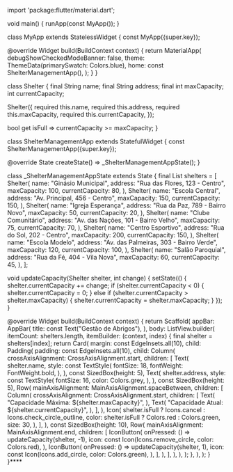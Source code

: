import 'package:flutter/material.dart';

void main() {
  runApp(const MyApp());
}

class MyApp extends StatelessWidget {
  const MyApp({super.key});

  @override
  Widget build(BuildContext context) {
    return MaterialApp(
      debugShowCheckedModeBanner: false,
      theme: ThemeData(primarySwatch: Colors.blue),
      home: const ShelterManagementApp(),
    );
  }
}

class Shelter {
  final String name;
  final String address;
  final int maxCapacity;
  int currentCapacity;

  Shelter({
    required this.name,
    required this.address,
    required this.maxCapacity,
    required this.currentCapacity,
  });

  bool get isFull => currentCapacity >= maxCapacity;
}

class ShelterManagementApp extends StatefulWidget {
  const ShelterManagementApp({super.key});

  @override
  State<ShelterManagementApp> createState() => _ShelterManagementAppState();
}

class _ShelterManagementAppState extends State<ShelterManagementApp> {
  final List<Shelter> shelters = [
    Shelter(
      name: "Ginásio Municipal",
      address: "Rua das Flores, 123 - Centro",
      maxCapacity: 100,
      currentCapacity: 80,
    ),
    Shelter(
      name: "Escola Central",
      address: "Av. Principal, 456 - Centro",
      maxCapacity: 150,
      currentCapacity: 150,
    ),
    Shelter(
      name: "Igreja Esperança",
      address: "Rua da Paz, 789 - Bairro Novo",
      maxCapacity: 50,
      currentCapacity: 20,
    ),
    Shelter(
      name: "Clube Comunitário",
      address: "Av. das Nações, 101 - Bairro Velho",
      maxCapacity: 75,
      currentCapacity: 70,
    ),
    Shelter(
      name: "Centro Esportivo",
      address: "Rua do Sol, 202 - Centro",
      maxCapacity: 200,
      currentCapacity: 150,
    ),
    Shelter(
      name: "Escola Modelo",
      address: "Av. das Palmeiras, 303 - Bairro Verde",
      maxCapacity: 120,
      currentCapacity: 100,
    ),
    Shelter(
      name: "Salão Paroquial",
      address: "Rua da Fé, 404 - Vila Nova",
      maxCapacity: 60,
      currentCapacity: 45,
    ),
  ];

  void updateCapacity(Shelter shelter, int change) {
    setState(() {
      shelter.currentCapacity += change;
      if (shelter.currentCapacity < 0) {
        shelter.currentCapacity = 0;
      } else if (shelter.currentCapacity > shelter.maxCapacity) {
        shelter.currentCapacity = shelter.maxCapacity;
      }
    });
  }

  @override
  Widget build(BuildContext context) {
    return Scaffold(
      appBar: AppBar(
        title: const Text("Gestão de Abrigos"),
      ),
      body: ListView.builder(
        itemCount: shelters.length,
        itemBuilder: (context, index) {
          final shelter = shelters[index];
          return Card(
            margin: const EdgeInsets.all(10),
            child: Padding(
              padding: const EdgeInsets.all(10),
              child: Column(
                crossAxisAlignment: CrossAxisAlignment.start,
                children: [
                  Text(
                    shelter.name,
                    style: const TextStyle(
                      fontSize: 18,
                      fontWeight: FontWeight.bold,
                    ),
                  ),
                  const SizedBox(height: 5),
                  Text(
                    shelter.address,
                    style: const TextStyle(
                      fontSize: 16,
                      color: Colors.grey,
                    ),
                  ),
                  const SizedBox(height: 5),
                  Row(
                    mainAxisAlignment: MainAxisAlignment.spaceBetween,
                    children: [
                      Column(
                        crossAxisAlignment: CrossAxisAlignment.start,
                        children: [
                          Text(
                            "Capacidade Máxima: ${shelter.maxCapacity}",
                          ),
                          Text(
                            "Capacidade Atual: ${shelter.currentCapacity}",
                          ),
                        ],
                      ),
                      Icon(
                        shelter.isFull
                            ? Icons.cancel
                            : Icons.check_circle_outline,
                        color: shelter.isFull ? Colors.red : Colors.green,
                        size: 30,
                      ),
                    ],
                  ),
                  const SizedBox(height: 10),
                  Row(
                    mainAxisAlignment: MainAxisAlignment.end,
                    children: [
                      IconButton(
                        onPressed: () => updateCapacity(shelter, -1),
                        icon: const Icon(Icons.remove_circle, color: Colors.red),
                      ),
                      IconButton(
                        onPressed: () => updateCapacity(shelter, 1),
                        icon: const Icon(Icons.add_circle, color: Colors.green),
                      ),
                    ],
                  ),
                ],
              ),
            ),
          );
        },
      ),
    );
  }
}****

